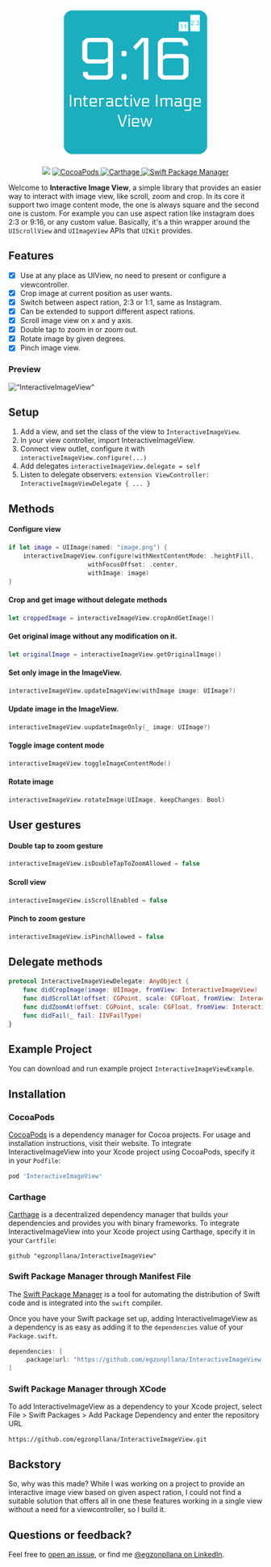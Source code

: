 <p align="center">
    <img src="logo.png" width="300" max-width="50%" alt=“InteractiveImageView” />
</p>

<p align="center">
    <img src="https://img.shields.io/badge/Swift-5.0-orange.svg" />
    <a href="https://cocoapods.org/pods/InteractiveImageView">
        <img src="https://img.shields.io/cocoapods/v/InteractiveImageView.svg" alt="CocoaPods" />
    </a>
    <a href="https://github.com/Carthage/Carthage">
        <img src="https://img.shields.io/badge/carthage-compatible-4BC51D.svg?style=flat" alt="Carthage" />
    </a>
    <a href="https://swift.org/package-manager">
        <img src="https://img.shields.io/badge/spm-compatible-brightgreen.svg?style=flat" alt="Swift Package Manager" />
    </a>
</p>

Welcome to **Interactive Image View**, a simple library that provides an easier way to interact with image view, like scroll, zoom and crop. In its core it support two image content mode, the one is always square and the second one is custom. For example you can use aspect ration like instagram does 2:3 or 9:16, or any custom value. Basically, it's a thin wrapper around the `UIScrollView` and `UIImageView` APIs that `UIKit` provides.

## Features

- [X] Use at any place as UIView, no need to present or configure a viewcontroller.
- [X] Crop image at current position as user wants.
- [X] Switch between aspect ration, 2:3 or 1:1, same as Instagram.
- [X] Can be extended to support different aspect rations.
- [X] Scroll image view on x and y axis.
- [X] Double tap to zoom in or zoom out.
- [X] Rotate image by given degrees.
- [X] Pinch image view.

### Preview
<p align="left">
    <img src="example-preview.gif" width="380" max-height="50%" alt=“InteractiveImageView” />
</p>

## Setup

1. Add a view, and set the class of the view to `InteractiveImageView`.
2. In your view controller, import InteractiveImageView.
3. Connect view outlet, configure it with `interactiveImageView.configure(...)`
4. Add delegates `interactiveImageView.delegate = self`
5. Listen to delegate observers: `extension ViewController: InteractiveImageViewDelegate { ... }`
        
## Methods
#### Configure view
```swift
if let image = UIImage(named: "image.png") {
    interactiveImageView.configure(withNextContentMode: .heightFill,
                      withFocusOffset: .center,
                      withImage: image)
}
```
#### Crop and get image without delegate methods
```swift
let croppedImage = interactiveImageView.cropAndGetImage()
```
#### Get original image without any modification on it.
```swift
let originalImage = interactiveImageView.getOriginalImage()
```
#### Set only image in the ImageView.
```swift
interactiveImageView.updateImageView(withImage image: UIImage?)
```
#### Update image in the ImageView.
```swift
interactiveImageView.uupdateImageOnly(_ image: UIImage?)
```
#### Toggle image content mode
```swift
interactiveImageView.toggleImageContentMode()
```
#### Rotate image
```swift
interactiveImageView.rotateImage(UIImage, keepChanges: Bool)
```

## User gestures
#### Double tap to zoom gesture
```swift
interactiveImageView.isDoubleTapToZoomAllowed = false
```
#### Scroll view
```swift
interactiveImageView.isScrollEnabled = false
```
#### Pinch to zoom gesture
```swift
interactiveImageView.isPinchAllowed = false
```
## Delegate methods
```swift
protocol InteractiveImageViewDelegate: AnyObject {
    func didCropImage(image: UIImage, fromView: InteractiveImageView)
    func didScrollAt(offset: CGPoint, scale: CGFloat, fromView: InteractiveImageView)
    func didZoomAt(offset: CGPoint, scale: CGFloat, fromView: InteractiveImageView)
    func didFail(_ fail: IIVFailType)
}
```

## Example Project
You can download and run example project `InteractiveImageViewExample`.

## Installation

### CocoaPods

[CocoaPods](https://cocoapods.org) is a dependency manager for Cocoa projects. For usage and installation instructions, visit their website. To integrate InteractiveImageView into your Xcode project using CocoaPods, specify it in your `Podfile`:

```ruby
pod 'InteractiveImageView'
```

### Carthage

[Carthage](https://github.com/Carthage/Carthage) is a decentralized dependency manager that builds your dependencies and provides you with binary frameworks. To integrate InteractiveImageView into your Xcode project using Carthage, specify it in your `Cartfile`:

```ogdl
github "egzonpllana/InteractiveImageView"
```

### Swift Package Manager through Manifest File

The [Swift Package Manager](https://swift.org/package-manager/) is a tool for automating the distribution of Swift code and is integrated into the `swift` compiler.

Once you have your Swift package set up, adding InteractiveImageView as a dependency is as easy as adding it to the `dependencies` value of your `Package.swift`.

```swift
dependencies: [
    .package(url: "https://github.com/egzonpllana/InteractiveImageView.git", .upToNextMajor(from: "1.0.0"))
]
```

### Swift Package Manager through XCode
To add InteractiveImageView as a dependency to your Xcode project, select File > Swift Packages > Add Package Dependency and enter the repository URL
```ogdl
https://github.com/egzonpllana/InteractiveImageView.git
```

## Backstory

So, why was this made? While I was working on a project to provide an interactive image view based on given aspect ration, I could not find a suitable solution that offers all in one these features working in a single view without a need for a viewcontroller, so I build it.

## Questions or feedback?

Feel free to [open an issue](https://github.com/egzonpllana/InteractiveImageView/issues/new), or find me [@egzonpllana on LinkedIn](https://www.linkedin.com/in/egzon-pllana/).
